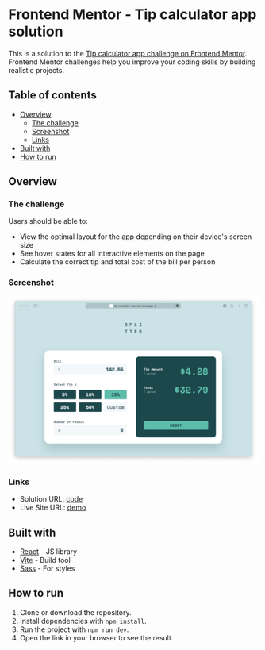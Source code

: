 # Frontend Mentor - Tip calculator app solution

This is a solution to the [Tip calculator app challenge on Frontend Mentor](https://www.frontendmentor.io/challenges/tip-calculator-app-ugJNGbJUX). Frontend Mentor challenges help you improve your coding skills by building realistic projects.

## Table of contents

- [Overview](#overview)
  - [The challenge](#the-challenge)
  - [Screenshot](#screenshot)
  - [Links](#links)
- [Built with](#built-with)
- [How to run](#how-to-run)

## Overview

### The challenge

Users should be able to:

- View the optimal layout for the app depending on their device's screen size
- See hover states for all interactive elements on the page
- Calculate the correct tip and total cost of the bill per person

### Screenshot

![Design preview for the Tip calculator app coding challenge](./design/screenshot.png)

### Links

- Solution URL: [code](https://github.com/brunopistarino/tip-calculator-react)
- Live Site URL: [demo](https://tip-calculator-react-pi.vercel.app/)

## Built with

- [React](https://reactjs.org/) - JS library
- [Vite](https://vitejs.dev/) - Build tool
- [Sass](https://sass-lang.com/) - For styles

## How to run

1. Clone or download the repository.
2. Install dependencies with `npm install`.
3. Run the project with `npm run dev`.
4. Open the link in your browser to see the result.
